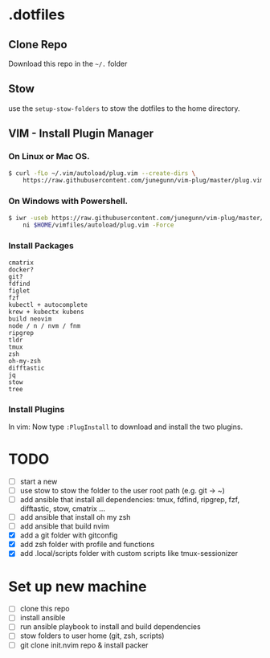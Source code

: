 # .dotfiles

## Clone Repo
Download this repo in the `~/.` folder

## Stow
use the `setup-stow-folders` to stow the dotfiles to the home directory.

## VIM - Install Plugin Manager

### On Linux or Mac OS.
```sh
$ curl -fLo ~/.vim/autoload/plug.vim --create-dirs \
    https://raw.githubusercontent.com/junegunn/vim-plug/master/plug.vim
```
### On Windows with Powershell.
```sh
$ iwr -useb https://raw.githubusercontent.com/junegunn/vim-plug/master/plug.vim |`
    ni $HOME/vimfiles/autoload/plug.vim -Force
```
### Install Packages
```
cmatrix
docker?
git?
fdfind
figlet
fzf
kubectl + autocomplete
krew + kubectx kubens
build neovim
node / n / nvm / fnm
ripgrep
tldr
tmux
zsh
oh-my-zsh
difftastic
jq
stow
tree
```

### Install Plugins
In vim:
Now type `:PlugInstall` to download and install the two plugins.

# TODO
- [ ] start a new
- [ ] use stow to stow the folder to the user root path (e.g. git -> ~)
- [ ] add ansible that install all dependencies: tmux, fdfind, ripgrep, fzf, difftastic, stow, cmatrix ...
- [ ] add ansible that install oh my zsh
- [ ] add ansible that build nvim
- [x] add a git folder with gitconfig
- [x] add zsh folder with profile and functions
- [x] add .local/scripts folder with custom scripts like tmux-sessionizer

# Set up new machine
- [ ] clone this repo
- [ ] install ansible
- [ ] run ansible playbook to install and build dependencies
- [ ] stow folders to user home (git, zsh, scripts)
- [ ] git clone init.nvim repo & install packer
